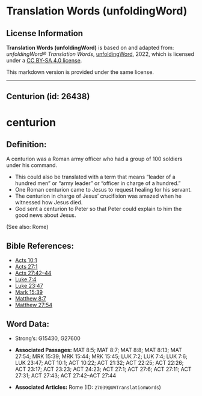 # Translation Words (unfoldingWord)

## License Information

**Translation Words (unfoldingWord)** is based on and adapted from: _unfoldingWord® Translation Words_, [unfoldingWord](https://unfoldingword.org/utw), 2022, which is licensed under a [CC BY-SA 4.0 license](https://creativecommons.org/licenses/by-sa/4.0/legalcode.en).

This markdown version is provided under the same license.



--------------------------------

## Centurion (id: 26438)

centurion
=========

Definition:
-----------

A centurion was a Roman army officer who had a group of 100 soldiers under his command.

* This could also be translated with a term that means “leader of a hundred men” or “army leader” or “officer in charge of a hundred.”
* One Roman centurion came to Jesus to request healing for his servant.
* The centurion in charge of Jesus’ crucifixion was amazed when he witnessed how Jesus died.
* God sent a centurion to Peter so that Peter could explain to him the good news about Jesus.

(See also: Rome)

Bible References:
-----------------

* [Acts 10:1](https://ref.ly/Acts10:1)
* [Acts 27:1](https://ref.ly/Acts27:1)
* [Acts 27:42–44](https://ref.ly/Acts27:42-Acts27:44)
* [Luke 7:4](https://ref.ly/Luke7:4)
* [Luke 23:47](https://ref.ly/Luke23:47)
* [Mark 15:39](https://ref.ly/Mark15:39)
* [Matthew 8:7](https://ref.ly/Matt8:7)
* [Matthew 27:54](https://ref.ly/Matt27:54)

Word Data:
----------

* Strong’s: G15430, G27600

* **Associated Passages:** MAT 8:5; MAT 8:7; MAT 8:8; MAT 8:13; MAT 27:54; MRK 15:39; MRK 15:44; MRK 15:45; LUK 7:2; LUK 7:4; LUK 7:6; LUK 23:47; ACT 10:1; ACT 10:22; ACT 21:32; ACT 22:25; ACT 22:26; ACT 23:17; ACT 23:23; ACT 24:23; ACT 27:1; ACT 27:6; ACT 27:11; ACT 27:31; ACT 27:43; ACT 27:42–ACT 27:44
* **Associated Articles:** Rome (ID: `27039@UWTranslationWords`)

